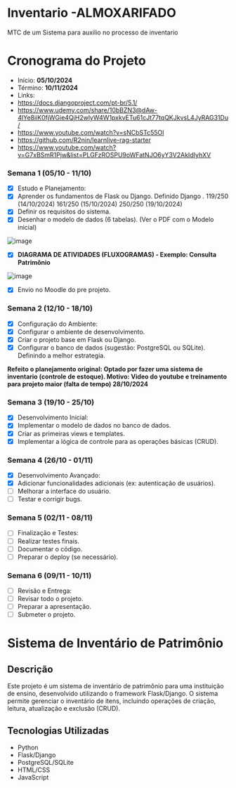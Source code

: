 # Inventario  -ALMOXARIFADO

MTC de um Sistema para auxilio no processo de inventario

# Cronograma do Projeto

- Início: <b>05/10/2024</b>
- Término: <b>10/11/2024</b>
- Links:
- https://docs.djangoproject.com/pt-br/5.1/
- https://www.udemy.com/share/10bBZN3@dAw-4lYe8iiK0fjWGie4QjH2wlyW4W1pxkvETu61cJt77tqQKJkvsL4JyRAG31Du/
- https://www.youtube.com/watch?v=sNCbSTc55OI
- https://github.com/R2nin/learnlive-rag-starter
- https://www.youtube.com/watch?v=G7xBSmR1Pjw&list=PLGFzROSPU9oWFatNJO6yY3V2AkIdIyhXV

### Semana 1 (05/10 - 11/10)
- [x] Estudo e Planejamento:
- [x] Aprender os fundamentos de Flask ou Django. Definido Django . 119/250 (14/10/2024) 161/250 (15/10/2024) 250/250 (19/10/2024)
- [x] Definir os requisitos do sistema.
- [x] Desenhar o modelo de dados (6 tabelas). (Ver o PDF com o Modelo inicial)

![image](https://github.com/user-attachments/assets/86f065cc-6650-4fc9-a477-e96802f21cc5)


- [x] <b>DIAGRAMA DE ATIVIDADES (FLUXOGRAMAS) - Exemplo: Consulta Patrimônio</b>

![image](https://github.com/user-attachments/assets/daf99abc-b4cf-4193-adb4-196cf2ca8eef)

- [x] Envio no Moodle do pre projeto. 
### Semana 2 (12/10 - 18/10)
- [x] Configuração do Ambiente:
- [x] Configurar o ambiente de desenvolvimento.
- [x] Criar o projeto base em Flask ou Django.
- [x] Configurar o banco de dados (sugestão: PostgreSQL ou SQLite). Definindo a melhor estrategia.

<b>Refeito o planejamento original:
Optado por fazer uma sistema de inventario (controle de estoque). Motivo: Video do youtube e treinamento para projeto maior (falta de tempo) 28/10/2024 </b>

### Semana 3 (19/10 - 25/10)
- [x] Desenvolvimento Inicial:
- [x] Implementar o modelo de dados no banco de dados.
- [x] Criar as primeiras views e templates.
- [x] Implementar a lógica de controle para as operações básicas (CRUD).
### Semana 4 (26/10 - 01/11)
- [x] Desenvolvimento Avançado:
- [x] Adicionar funcionalidades adicionais (ex: autenticação de usuários).
- [ ] Melhorar a interface do usuário.
- [ ] Testar e corrigir bugs.
### Semana 5 (02/11 - 08/11)
- [ ] Finalização e Testes:
- [ ] Realizar testes finais.
- [ ] Documentar o código.
- [ ] Preparar o deploy (se necessário).
### Semana 6 (09/11 - 10/11)
- [ ] Revisão e Entrega:
- [ ] Revisar todo o projeto.
- [ ] Preparar a apresentação.
- [ ] Submeter o projeto.

# Sistema de Inventário de Patrimônio

## Descrição
Este projeto é um sistema de inventário de patrimônio para uma instituição de ensino, desenvolvido utilizando o framework Flask/Django. O sistema permite gerenciar o inventário de itens, incluindo operações de criação, leitura, atualização e exclusão (CRUD).

## Tecnologias Utilizadas
- Python
- Flask/Django
- PostgreSQL/SQLite
- HTML/CSS
- JavaScript

